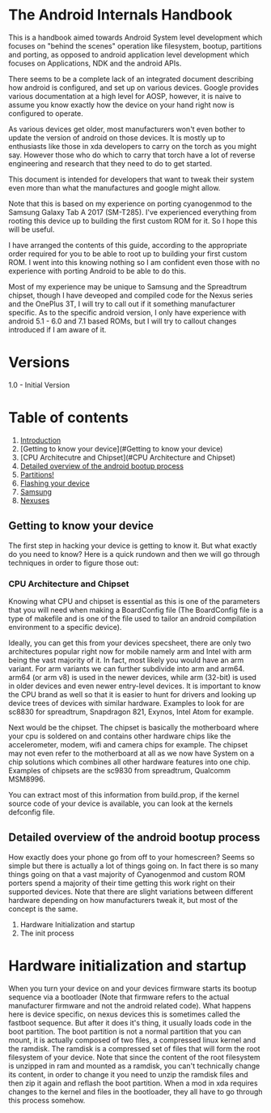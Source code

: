 # The Android Internals Handbook

This is a handbook aimed towards Android System level development which focuses on "behind the scenes" operation like filesystem, bootup, partitions and porting, as opposed to android application level development which focuses on Applications, NDK and the android APIs. 

There seems to be a complete lack of an integrated document describing how android is configured, and set up on various devices. Google provides various documentation at a high level for AOSP, however, it is naive to assume you know exactly how the device on your hand right now is configured to operate.

As various devices get older, most manufacturers won't even bother to update the version of android on those devices. It is mostly up to enthusiasts like those in xda developers to carry on the torch as you might say. However those who do which to carry that torch have a lot of reverse engineering and research that they need to do to get started.

This document is intended for developers that want to tweak their system even more than what the manufactures and google might allow. 

Note that this is based on my experience on porting cyanogenmod to the Samsung Galaxy Tab A 2017 (SM-T285). I've experienced everything from rooting this device up to building the first custom ROM for it. So I hope this will be useful.

I have arranged the contents of this guide, according to the appropriate order required for you to be able to root up to building your first custom ROM. I went into this knowing nothing so I am confident even those with no experience with porting Android to be able to do this.

Most of my experience may be unique to Samsung and the Spreadtrum chipset, though I have deveoped and compiled code for the Nexus series and the OnePlus 3T, I will try to call out if it something manufacturer specific. As to the specific android version, I only have experience with android 5.1 - 6.0 and 7.1 based ROMs, but I will try to callout changes introduced if I am aware of it.

# Versions

1.0 - Initial Version

# Table of contents

1. [Introduction](#introduction)
2. [Getting to know your device](#Getting to know your device)
  1. [CPU Architecutre and Chipset](#CPU Architecture and Chipset)
3. [Detailed overview of the android bootup process](#bootup)
  1. [Partitions!](#Partitions)
4. [Flashing your device](#flashing)
  1. [Samsung](#samsung_flash)
  2. [Nexuses](#nexus_flash)

## Getting to know your device

The first step in hacking your device is getting to know it. But what exactly do you need to know? Here is a quick rundown and then we will go through techniques in order to figure those out:

### CPU Architecture and Chipset

Knowing what CPU and chipset is essential as this is one of the parameters that you will need when making a BoardConfig file (The BoardConfig file is a type of makefile and is one of the file used to tailor an android compilation environment to a specific device).

Ideally, you can get this from your devices specsheet, there are only two architectures popular right now for mobile namely arm and Intel with arm being the vast majority of it. In fact, most likely you would have an arm variant. For arm variants we can further subdivide into arm and arm64. arm64 (or arm v8) is used in the newer devices, while arm (32-bit) is used in older devices and even newer entry-level devices. It is important to know the CPU brand as well so that it is easier to hunt for drivers and looking up device trees of devices with similar hardware. Examples to look for are sc8830 for spreadtrum, Snapdragon 821, Exynos, Intel Atom for example.

Next would be the chipset. The chipset is basically the motherboard where your cpu is soldered on and contains other hardware chips like the accelerometer, modem, wifi and camera chips for example. The chipset may not even refer to the motherboard at all as we now have System on a chip solutions which combines all other hardware features into one chip. Examples of chipsets are the sc9830 from spreadtrum, Qualcomm MSM8996.

You can extract most of this information from build.prop, if the kernel source code of your device is available, you can look at the kernels defconfig file.

Detailed overview of the android bootup process
-----------------------------------------------

How exactly does your phone go from off to your homescreen? Seems so simple but there is actually a lot of things going on. In fact there is so many things going on that a vast majority of Cyanogenmod and custom ROM porters spend a majority of their time getting this work right on their supported devices. Note that there are slight variations between different hardware depending on how manufacturers tweak it, but most of the concept is the same.

1. Hardware Initialization and startup
2. The init process

Hardware initialization and startup
==================================

When you turn your device on and your devices firmware starts its bootup sequence via a bootloader (Note that firmware refers to the actual manufacturer firmware and not the android related code). What happens here is device specific, on nexus devices this is sometimes called the fastboot sequence. But after it does it's thing, it usually loads code in the boot partition. The boot partition is not a normal partition that you can mount, it is actually composed of two files, a compressed linux kernel and the ramdisk. The ramdisk is a compressed set of files that will form the root filesystem of your device. Note that since the content of the root filesystem is unzipped in ram and mounted as a ramdisk, you can't technically change its content, in order to change it you need to unzip the ramdisk files and then zip it again and reflash the boot partition. When a mod in xda requires changes to the kernel and files in the bootloader, they all have to go through this process somehow.




